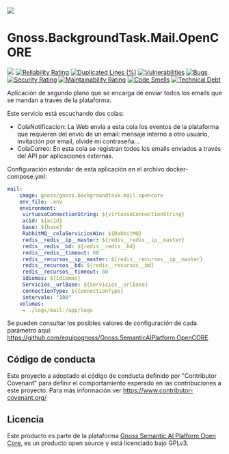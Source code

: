 ![](https://content.gnoss.ws/imagenes/proyectos/personalizacion/7e72bf14-28b9-4beb-82f8-e32a3b49d9d3/cms/logognossazulprincipal.png)

# Gnoss.BackgroundTask.Mail.OpenCORE

![](https://github.com/equipognoss/Gnoss.BackgroundTask.Mail.OpenCORE/workflows/BuildMail/badge.svg)
[![Reliability Rating](https://sonarcloud.io/api/project_badges/measure?project=equipognoss_Gnoss.BackgroundTask.Mail.OpenCORE&metric=reliability_rating)](https://sonarcloud.io/summary/new_code?id=equipognoss_Gnoss.BackgroundTask.Mail.OpenCORE)
[![Duplicated Lines (%)](https://sonarcloud.io/api/project_badges/measure?project=equipognoss_Gnoss.BackgroundTask.Mail.OpenCORE&metric=duplicated_lines_density)](https://sonarcloud.io/summary/new_code?id=equipognoss_Gnoss.BackgroundTask.Mail.OpenCORE)
[![Vulnerabilities](https://sonarcloud.io/api/project_badges/measure?project=equipognoss_Gnoss.BackgroundTask.Mail.OpenCORE&metric=vulnerabilities)](https://sonarcloud.io/summary/new_code?id=equipognoss_Gnoss.BackgroundTask.Mail.OpenCORE)
[![Bugs](https://sonarcloud.io/api/project_badges/measure?project=equipognoss_Gnoss.BackgroundTask.Mail.OpenCORE&metric=bugs)](https://sonarcloud.io/summary/new_code?id=equipognoss_Gnoss.BackgroundTask.Mail.OpenCORE)
[![Security Rating](https://sonarcloud.io/api/project_badges/measure?project=equipognoss_Gnoss.BackgroundTask.Mail.OpenCORE&metric=security_rating)](https://sonarcloud.io/summary/new_code?id=equipognoss_Gnoss.BackgroundTask.Mail.OpenCORE)
[![Maintainability Rating](https://sonarcloud.io/api/project_badges/measure?project=equipognoss_Gnoss.BackgroundTask.Mail.OpenCORE&metric=sqale_rating)](https://sonarcloud.io/summary/new_code?id=equipognoss_Gnoss.BackgroundTask.Mail.OpenCORE)
[![Code Smells](https://sonarcloud.io/api/project_badges/measure?project=equipognoss_Gnoss.BackgroundTask.Mail.OpenCORE&metric=code_smells)](https://sonarcloud.io/summary/new_code?id=equipognoss_Gnoss.BackgroundTask.Mail.OpenCORE)
[![Technical Debt](https://sonarcloud.io/api/project_badges/measure?project=equipognoss_Gnoss.BackgroundTask.Mail.OpenCORE&metric=sqale_index)](https://sonarcloud.io/summary/new_code?id=equipognoss_Gnoss.BackgroundTask.Mail.OpenCORE)

Aplicación de segundo plano que se encarga de enviar todos los emails que se mandan a través de la plataforma. 

Este servicio está escuchando dos colas: 

* ColaNotificacion: La Web envía a esta cola los eventos de la plataforma que requieren del envío de un email: mensaje interno a otro usuario, invitación por email, olvidé mi contraseña...
* ColaCorreo: En esta cola se registran todos los emails enviados a través del API por aplicaciones externas. 

Configuración estandar de esta aplicación en el archivo docker-compose.yml: 

```yml
mail:
    image: gnoss/gnoss.backgroundtask.mail.opencore
    env_file: .env
    environment:
     virtuosoConnectionString: ${virtuosoConnectionString}
     acid: ${acid}
     base: ${base}
     RabbitMQ__colaServiciosWin: ${RabbitMQ}
     redis__redis__ip__master: ${redis__redis__ip__master}
     redis__redis__bd: ${redis__redis__bd}
     redis__redis__timeout: 60
     redis__recursos__ip__master: ${redis__recursos__ip__master}
     redis__recursos__bd: ${redis__recursos__bd}
     redis__recursos__timeout: 60
     idiomas: ${idiomas}
     Servicios__urlBase: ${Servicios__urlBase}
     connectionType: ${connectionType}
     intervalo: "100"
    volumes:
     - ./logs/mail:/app/logs
```

Se pueden consultar los posibles valores de configuración de cada parámetro aquí: https://github.com/equipognoss/Gnoss.SemanticAIPlatform.OpenCORE

## Código de conducta
Este proyecto a adoptado el código de conducta definido por "Contributor Covenant" para definir el comportamiento esperado en las contribuciones a este proyecto. Para más información ver https://www.contributor-covenant.org/

## Licencia
Este producto es parte de la plataforma [Gnoss Semantic AI Platform Open Core](https://github.com/equipognoss/Gnoss.SemanticAIPlatform.OpenCORE), es un producto open source y está licenciado bajo GPLv3.
